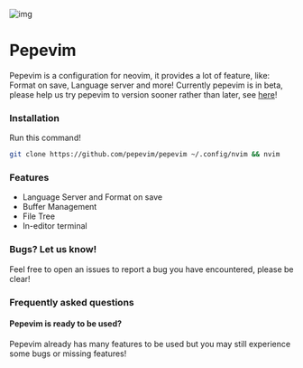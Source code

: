 ![img](https://raw.githubusercontent.com/pepevim/images/main/image.png)

# Pepevim
Pepevim is a configuration for neovim, it provides a lot of feature, like: Format on save, Language server and more!
Currently pepevim is in beta, please help us try pepevim to version sooner rather than later, see [here](https://github.com/pepevim/pepevim/issues/1)!

### Installation
Run this command!

```bash
git clone https://github.com/pepevim/pepevim ~/.config/nvim && nvim
```

### Features
- Language Server and Format on save 
- Buffer Management
- File Tree
- In-editor terminal

### Bugs? Let us know!
Feel free to open an issues to report a bug you have encountered, please be clear!

### Frequently asked questions

#### Pepevim is ready to be used?
Pepevim already has many features to be used but you may still experience some bugs or missing features!
